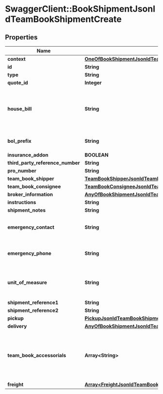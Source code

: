 # SwaggerClient::BookShipmentJsonldTeamBookShipmentCreate

## Properties
Name | Type | Description | Notes
------------ | ------------- | ------------- | -------------
**context** | [**OneOfBookShipmentJsonldTeamBookShipmentCreateContext**](OneOfBookShipmentJsonldTeamBookShipmentCreateContext.md) |  | [optional] 
**id** | **String** |  | [optional] 
**type** | **String** |  | [optional] 
**quote_id** | **Integer** |  | [optional] 
**house_bill** | **String** | Reserve a house bill from either /api/teamww/get-house-bill or get one from /api/team-book/get-quote/{rateId} | 
**bol_prefix** | **String** | Leave this null. This is used in special cases. | [optional] 
**insurance_addon** | **BOOLEAN** |  | [optional] 
**third_party_reference_number** | **String** |  | [optional] 
**pro_number** | **String** |  | [optional] 
**team_book_shipper** | [**TeamBookShipperJsonldTeamBookShipmentCreate**](TeamBookShipperJsonldTeamBookShipmentCreate.md) |  | [optional] 
**team_book_consignee** | [**TeamBookConsigneeJsonldTeamBookShipmentCreate**](TeamBookConsigneeJsonldTeamBookShipmentCreate.md) |  | [optional] 
**broker_information** | [**AnyOfBookShipmentJsonldTeamBookShipmentCreateBrokerInformation**](AnyOfBookShipmentJsonldTeamBookShipmentCreateBrokerInformation.md) |  | [optional] 
**instructions** | **String** |  | [optional] 
**shipment_notes** | **String** |  | [optional] 
**emergency_contact** | **String** | Emergency Contact. Required if a shipment has hazardous materials. | [optional] 
**emergency_phone** | **String** | Emergency Phone Number. Required if a shipment has hazardous materials. | [optional] 
**unit_of_measure** | **String** | Unit of Measure. Valid values: US (lbs/in) - METRIC (kgs/cm) - MIXED (kgs/cms) | [optional] [default to &#x27;US&#x27;]
**shipment_reference1** | **String** |  | [optional] 
**shipment_reference2** | **String** |  | [optional] 
**pickup** | [**PickupJsonldTeamBookShipmentCreate**](PickupJsonldTeamBookShipmentCreate.md) |  | 
**delivery** | [**AnyOfBookShipmentJsonldTeamBookShipmentCreateDelivery**](AnyOfBookShipmentJsonldTeamBookShipmentCreateDelivery.md) |  | [optional] 
**team_book_accessorials** | **Array&lt;String&gt;** | Array of accessorial codes. Refer to enabledAccessorials returned in /api/team-book/get-accessorials. Provide the code. | [optional] 
**freight** | [**Array&lt;FreightJsonldTeamBookShipmentCreate&gt;**](FreightJsonldTeamBookShipmentCreate.md) |  | 

